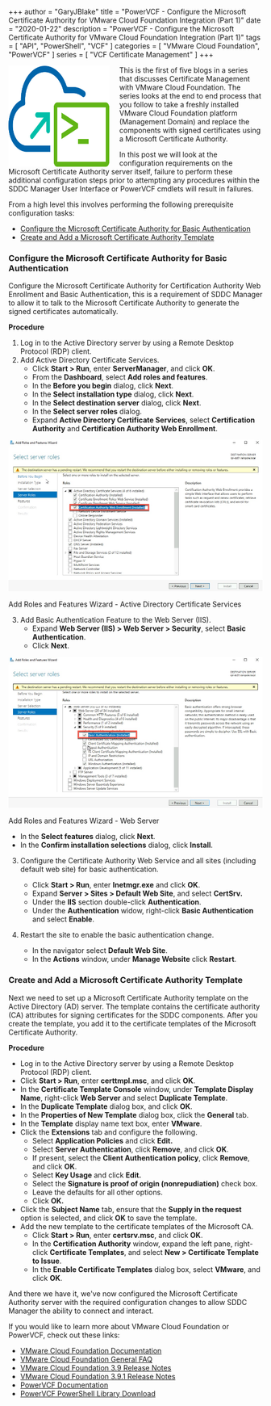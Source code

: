 +++
author = "GaryJBlake"
title = "PowerVCF - Configure the Microsoft Certificate Authority for VMware Cloud Foundation Integration (Part 1)"
date = "2020-01-22"
description = "PowerVCF - Configure the Microsoft Certificate Authority for VMware Cloud Foundation Integration (Part 1)"
tags = [
    "API",
    "PowerShell",
    "VCF"
]
categories = [
    "VMware Cloud Foundation",
    "PowerVCF"
]
series = [
    "VCF Certificate Management"
]
+++

<img align="left" width="200" height="200" src="/images/powervcf-color-transparent.webp" style="float:left; padding-right:20px" >

This is the first of five blogs in a series that discusses Certificate Management with VMware Cloud Foundation. The series looks at the end to end process that you follow to take a freshly installed VMware Cloud Foundation platform (Management Domain) and replace the components with signed certificates using a Microsoft Certificate Authority.

In this post we will look at the configuration requirements on the Microsoft Certificate Authority server itself, failure to perform these additional configuration steps prior to attempting any procedures within the SDDC Manager User Interface or PowerVCF cmdlets will result in failures.

From a high level this involves performing the following prerequisite configuration tasks:

- [Configure the Microsoft Certificate Authority for Basic Authentication](#configure-the-microsoft-certificate-authority-for-basic-authentication)
- [Create and Add a Microsoft Certificate Authority Template](#create-and-add-a-microsoft-certificate-authority-template)

### Configure the Microsoft Certificate Authority for Basic Authentication

Configure the Microsoft Certificate Authority for Certification Authority Web Enrollment and Basic Authentication, this is a requirement of SDDC Manager to allow it to talk to the Microsoft Certificate Authority to generate the signed certificates automatically.

**Procedure**

1. Log in to the Active Directory server by using a Remote Desktop Protocol (RDP) client.
2. Add Active Directory Certificate Services.
   - Click **Start > Run**, enter **ServerManager**, and click **OK**.
   - From the **Dashboard**, select **Add roles and features**.
   - In the **Before you begin** dialog, click **Next**.
   - In the **Select installation type** dialog, click **Next**.
   - In the **Select destination server** dialog, click **Next**.
   - In the **Select server roles** dialog.
   - Expand **Active Directory Certificate Services**, select **Certification Authority** and **Certification Authority Web Enrollment**.

![](/archive/2020/windows-roles-wizard.png) <figcaption>Add Roles and Features Wizard - Active Directory Certificate Services</figcaption> 

3. Add Basic Authentication Feature to the Web Server (IIS).
   - Expand **Web Server (IIS) > Web Server > Security**, select **Basic Authentication**.
   - Click **Next**.

![](/archive/2020/windows-roles-basicauth.png) <figcaption>Add Roles and Features Wizard - Web Server</figcaption> 

   - In the **Select features** dialog, click **Next**. 
   - In the **Confirm installation selections** dialog, click **Install**.

3. Configure the Certificate Authority Web Service and all sites (including default web site) for basic authentication.
   - Click <strong>Start &gt; Run</strong>, enter&nbsp;<strong>Inetmgr.exe</strong> and click <strong>OK</strong>.
   - Expand <strong>Server &gt; Sites &gt; Default Web Site</strong>, and select <strong>CertSrv.</strong>
   - Under the <strong>IIS</strong> section double-click <strong>Authentication</strong>.
   - Under the <strong>Authentication</strong> widow, right-click <strong>Basic Authentication</strong> and select <strong>Enable</strong>.

4. Restart the site to enable the basic authentication change.
   - In the navigator select <strong>Default Web Site</strong>.
   - In the <strong>Actions</strong> window, under <strong>Manage Website</strong> click <strong>Restart</strong>.

### Create and Add a Microsoft Certificate Authority Template

Next we need to set up a Microsoft Certificate Authority template on the Active Directory (AD) server. The template contains the certificate authority (CA) attributes for signing certificates for the SDDC components. After you create the template, you add it to the certificate templates of the Microsoft Certificate Authority.

**Procedure**

<!-- wp:list -->
<ul><li>Log in to the Active Directory server by using a Remote Desktop Protocol (RDP) client.</li><li>Click <strong>Start &gt; Run</strong>, enter <strong>certtmpl.msc</strong>, and click <strong>OK</strong>.</li><li>In the <strong>Certificate Template Console</strong> window, under <strong>Template Display Name</strong>, right-click <strong>Web Server</strong> and select <strong>Duplicate Template</strong>.</li><li>In the <strong>Duplicate Template</strong> dialog box, and click <strong>OK</strong>.</li><li>In the <strong>Properties of New Template</strong> dialog box, click the <strong>General</strong> tab.</li><li>In the <strong>Template</strong> display name text box, enter <strong>VMware</strong>.</li><li>Click the <strong>Extensions</strong> tab and configure the following.<ul><li>Select <strong>Application Policies</strong> and click <strong>Edit.</strong></li><li>Select <strong>Server Authentication</strong>, click <strong>Remove</strong>, and click <strong>OK</strong>.</li><li>If present, select the <strong>Client Authentication policy</strong>, click <strong>Remove</strong>, and click <strong>OK</strong>.</li><li>Select <strong>Key Usage</strong> and click <strong>Edit.</strong></li><li>Select the <strong>Signature is proof of origin (nonrepudiation)</strong> check box.</li><li>Leave the defaults for all other options.</li><li>Click <strong>OK.</strong></li></ul></li><li>Click the <strong>Subject Name</strong> tab, ensure that the <strong>Supply in the request</strong> option is selected, and click <strong>OK</strong> to save the template.</li><li>Add the new template to the certificate templates of the Microsoft CA.<ul><li>Click <strong>Start &gt; Run</strong>, enter <strong>certsrv.msc</strong>, and click <strong>OK</strong>.</li><li>In the <strong>Certification Authority</strong> window, expand the left pane, right-click <strong>Certificate Templates</strong>, and select <strong>New &gt; Certificate Template to Issue</strong>.</li><li>In the <strong>Enable Certificate Templates</strong> dialog box, select <strong>VMware</strong>, and click <strong>OK</strong>.</li></ul></li></ul>
<!-- /wp:list -->

And there we have it, we've now configured the Microsoft Certificate Authority server with the required configuration changes to allow SDDC Manager the ability to connect and interact.

If you would like to learn more about VMware Cloud Foundation or PowerVCF, check out these links:

* [VMware Cloud Foundation Documentation](https://docs.vmware.com/en/VMware-Cloud-Foundation/)
* [VMware Cloud Foundation General FAQ](https://www.vmware.com/content/dam/digitalmarketing/vmware/en/pdf/datasheet/products/vmware-cloud-foundation-faq.pdf)
* [VMware Cloud Foundation 3.9 Release Notes](https://docs.vmware.com/en/VMware-Cloud-Foundation/3.9/rn/VMware-Cloud-Foundation-39-Release-Notes.html)
* [VMware Cloud Foundation 3.9.1 Release Notes](https://docs.vmware.com/en/VMware-Cloud-Foundation/3.9.1/rn/VMware-Cloud-Foundation-391-Release-Notes.html)
* [PowerVCF Documentation](https://powervcf.readthedocs.io/en/latest/)
* [PowerVCF PowerShell Library Download](https://www.powershellgallery.com/packages/PowerVCF)